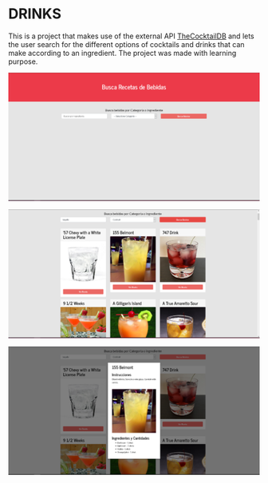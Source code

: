 # DRINKS

This is a project that makes use of the external API [TheCocktailDB](https://www.thecocktaildb.com/) and lets the user search for the different options of cocktails and drinks that can make according to an ingredient. The project was made with learning purpose.

![](src/Assets/drinks1.png)

![](src/Assets/drinks2.png)

![](src/Assets/drinks3.png)
